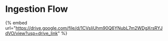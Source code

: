 # Ingestion Flow

{% embed url="https://drive.google.com/file/d/1CVsIiUhm90Q6YNubL7m2WDgXrsRYJdVO/view?usp=drive_link" %}
